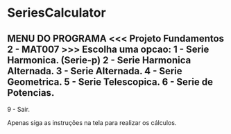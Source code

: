 # SeriesCalculator

MENU DO PROGRAMA
<<< Projeto Fundamentos 2 - MAT007 >>>
Escolha uma opcao:
1 - Serie Harmonica. (Serie-p)
2 - Serie Harmonica Alternada.
3 - Serie Alternada.
4 - Serie Geometrica.
5 - Serie Telescopica.
6 - Serie de Potencias.
  ---------------------------
9 - Sair.


Apenas siga as instruções na tela para realizar os cálculos.
